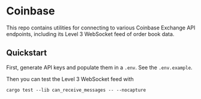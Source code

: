 # Coinbase

This repo contains utilities for connecting to various Coinbase Exchange API endpoints, including its Level 3 WebSocket feed of order book data.

## Quickstart

First, generate API keys and populate them in a `.env`. See the `.env.example`.

Then you can test the Level 3 WebSocket feed with 

```shell
cargo test --lib can_receive_messages -- --nocapture
```